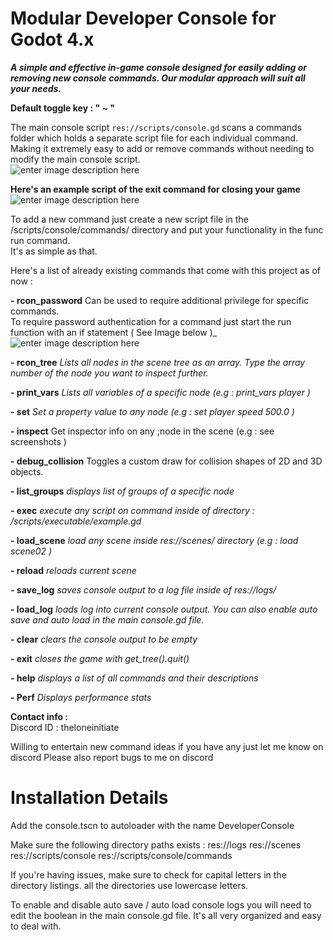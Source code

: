 ﻿# Modular Developer Console for Godot 4.x

_**A simple and effective in-game console designed for easily adding or removing new console commands. Our modular approach will suit all your needs.**_  
  
**Default toggle key : " ~ "**  
  
The main console script `res://scripts/console.gd` scans a commands folder which holds a separate script file for each individual command. Making it extremely easy to add or remove commands without needing to modify the main console script.  
![enter image description here](https://i.imgur.com/74pd5M1.png)
  
**Here's an example script of the exit command for closing your game**
![enter image description here](https://i.imgur.com/CqmVf3W.png)
  
To add a new command just create a new script file in the /scripts/console/commands/ directory and put your functionality in the func run command.  
It's as simple as that.  
  
Here's a list of already existing commands that come with this project as of now :  
  

 **- rcon_password** **<password>**
Can be used to require additional privilege for specific commands.  
To require password authentication for a command just start the run function with an if statement 
( See Image below )_  
![enter image description here](https://i.imgur.com/DeL3t9F.png)

  
**- rcon_tree**
_Lists all nodes in the scene tree as an array._
_Type the array number of the node you want to inspect further._  

**- print_vars**
_Lists all variables of a specific node (e.g : print_vars player )_

**- set**
_Set a property value to any node (e.g : set player speed 500.0 )_

**- inspect**
Get inspector info on any ;node in the scene (e.g : see screenshots )

**- debug_collision**
Toggles a custom draw for collision shapes of 2D and 3D objects.

**- list_groups** 
_displays list of groups of a specific node_

**- exec**
_execute any script on command_ _inside of directory : /scripts/executable/example.gd_

 **- load_scene**
_load any scene inside res://scenes/ directory_ _(e.g : load scene02 )_  

**- reload**
_reloads current scene_  

 **- save_log**
_saves console output to a log file inside of res://logs/_

 **- load_log**
_loads log into current console output._
_You can also enable auto save and auto load in the main console.gd file._

 **- clear**
_clears the console output to be empty_  

 **- exit**
_closes the game with get_tree().quit()_

**- help**
_displays a list of all commands and their descriptions_  

**- Perf**
_Displays performance stats_
  
  
**Contact info :**  
Discord ID : theloneinitiate  
  
Willing to entertain new command ideas if you have any just let me know on discord
Please also report bugs to me on discord



# Installation Details

Add the console.tscn to autoloader with the name DeveloperConsole

Make sure the following directory paths exists :
res://logs
res://scenes
res://scripts/console
res://scripts/console/commands

If you're having issues, make sure to check for capital letters in the directory listings.
all the directories use lowercase letters.


To enable and disable auto save / auto load console logs you will need to edit the boolean in the main console.gd file.
It's all very organized and easy to deal with.
